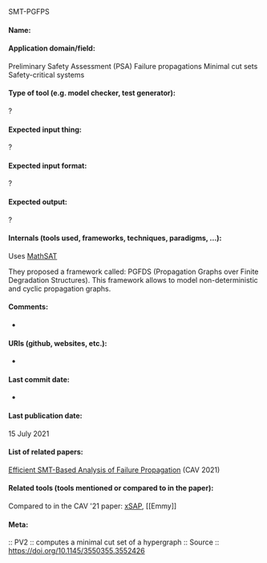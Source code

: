 SMT-PGFPS
#### Name:

#### Application domain/field:
Preliminary Safety Assessment (PSA)
Failure propagations
Minimal cut sets
Safety-critical systems

#### Type of tool (e.g. model checker, test generator):
?

#### Expected input thing:
?

#### Expected input format:
?

#### Expected output:
?

#### Internals (tools used, frameworks, techniques, paradigms, ...):
Uses [MathSAT](Solvers/SMT/MathSAT.md)

They proposed a framework called: PGFDS (Propagation Graphs over Finite Degradation Structures). This framework allows to model non-deterministic and cyclic propagation graphs.

#### Comments:
-

#### URIs (github, websites, etc.):
-

#### Last commit date:
-

#### Last publication date:
15 July 2021

#### List of related papers:
[Efficient SMT-Based Analysis of Failure Propagation](https://doi.org/10.1007/978-3-030-81688-9_10) (CAV 2021)

#### Related tools (tools mentioned or compared to in the paper):
Compared to in the CAV '21 paper: [xSAP](xSAP.md), [[Emmy]]

#### Meta:
:: PV2 :: computes a minimal cut set of a hypergraph
:: Source :: https://doi.org/10.1145/3550355.3552426